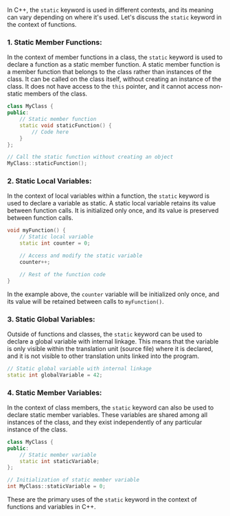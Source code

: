 In C++, the `static` keyword is used in different contexts, and its meaning can vary depending on where it's used. Let's discuss the `static` keyword in the context of functions.

### 1. Static Member Functions:

In the context of member functions in a class, the `static` keyword is used to declare a function as a static member function. A static member function is a member function that belongs to the class rather than instances of the class. It can be called on the class itself, without creating an instance of the class. It does not have access to the `this` pointer, and it cannot access non-static members of the class.

```cpp
class MyClass {
public:
    // Static member function
    static void staticFunction() {
        // Code here
    }
};

// Call the static function without creating an object
MyClass::staticFunction();
```

### 2. Static Local Variables:

In the context of local variables within a function, the `static` keyword is used to declare a variable as static. A static local variable retains its value between function calls. It is initialized only once, and its value is preserved between function calls.

```cpp
void myFunction() {
    // Static local variable
    static int counter = 0;

    // Access and modify the static variable
    counter++;

    // Rest of the function code
}
```

In the example above, the `counter` variable will be initialized only once, and its value will be retained between calls to `myFunction()`.

### 3. Static Global Variables:

Outside of functions and classes, the `static` keyword can be used to declare a global variable with internal linkage. This means that the variable is only visible within the translation unit (source file) where it is declared, and it is not visible to other translation units linked into the program.

```cpp
// Static global variable with internal linkage
static int globalVariable = 42;
```

### 4. Static Member Variables:

In the context of class members, the `static` keyword can also be used to declare static member variables. These variables are shared among all instances of the class, and they exist independently of any particular instance of the class.

```cpp
class MyClass {
public:
    // Static member variable
    static int staticVariable;
};

// Initialization of static member variable
int MyClass::staticVariable = 0;
```

These are the primary uses of the `static` keyword in the context of functions and variables in C++.